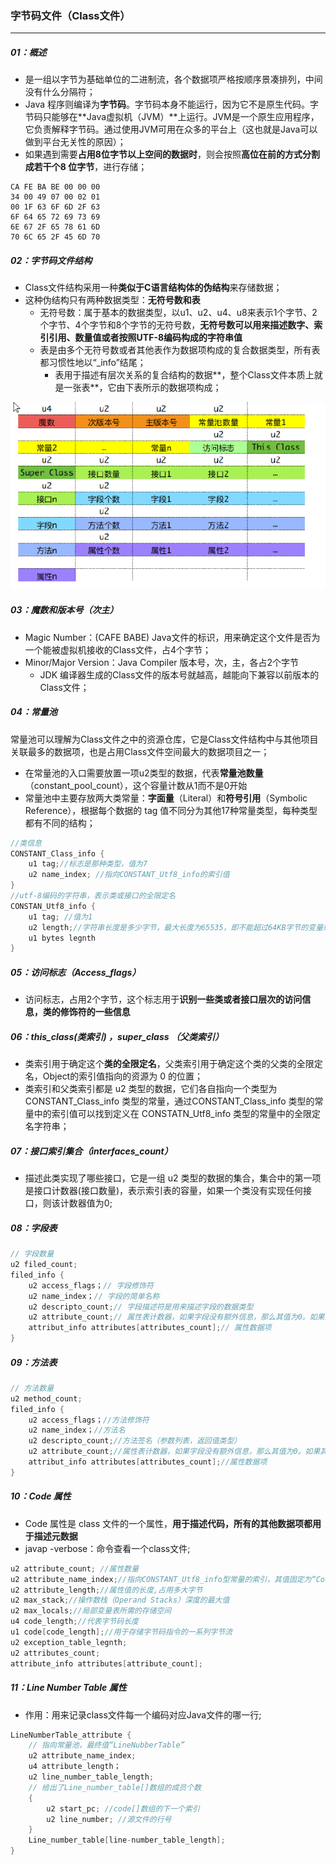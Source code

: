### 字节码文件（Class文件）

------

##### 01：概述

- 是一组以字节为基础单位的二进制流，各个数据项严格按顺序景凑排列，中间没有什么分隔符；
- Java 程序则编译为**字节码**。字节码本身不能运行，因为它不是原生代码。字节码只能够在**Java虚拟机（JVM）**上运行。JVM是一个原生应用程序，它负责解释字节码。通过使用JVM可用在众多的平台上（这也就是Java可以做到平台无关性的原因）；
- 如果遇到需要**占用8位字节以上空间的数据时**，则会按照**高位在前的方式分割成若干个8 位字节**，进行存储；

```shell
CA FE BA BE 00 00 00
34 00 49 07 00 02 01
00 1F 63 6F 6D 2F 63
6F 64 65 72 69 73 69
6E 67 2F 65 78 61 6D
70 6C 65 2F 45 6D 70
```

##### 02：字节码文件结构

- Class文件结构采用一种**类似于C语言结构体的伪结构**来存储数据；
- 这种伪结构只有两种数据类型：**无符号数和表**
  - 无符号数：属于基本的数据类型，以u1、u2、u4、u8来表示1个字节、2个字节、4个字节和8个字节的无符号数，**无符号数可以用来描述数字、索引引用、数量值或者按照UTF-8编码构成的字符串值**
  - 表是由多个无符号数或者其他表作为数据项构成的复合数据类型，所有表都习惯性地以“_info”结尾；
    - 表用于描述有层次关系的复合结构的数据**，整个Class文件本质上就是一张表**，它由下表所示的数据项构成；


![](https://github.com/likang315/Middleware/blob/master/02%EF%BC%9AJVM/photos/%E5%AD%97%E8%8A%82%E7%A0%81%E6%96%87%E4%BB%B6%E4%B8%AD%E7%9A%84%E8%A1%A8.png?raw=true)

##### 03：魔数和版本号（次主）

- Magic Number：(CAFE BABE) Java文件的标识，用来确定这个文件是否为一个能被虚拟机接收的Class文件，占4个字节；
- Minor/Major Version：Java Compiler 版本号，次，主，各占2个字节
  - JDK 编译器生成的Class文件的版本号就越高，越能向下兼容以前版本的Class文件；

##### 04：常量池

​	常量池可以理解为Class文件之中的资源仓库，它是Class文件结构中与其他项目关联最多的数据项，也是占用Class文件空间最大的数据项目之一；

- 在常量池的入口需要放置一项u2类型的数据，代表**常量池数量**（constant_pool_count），这个容量计数从1而不是0开始
- 常量池中主要存放两大类常量：**字面量**（Literal）和**符号引用**（Symbolic Reference），根据每个数据的 tag 值不同分为其他17种常量类型，每种类型都有不同的结构；

```c
//类信息
CONSTANT_Class_info {
    u1 tag;//标志是那种类型，值为7
    u2 name_index; //指向CONSTANT_Utf8_info的索引值
}
//utf-8编码的字符串，表示类或接口的全限定名
CONSTAN_Utf8_info {
	u1 tag; //值为1
	u2 length;//字符串长度是多少字节，最大长度为65535，即不能超过64KB字节的变量或者方法名
	u1 bytes legnth
}
```

##### 05：访问标志（Access_flags）

- 访问标志，占用2个字节，这个标志用于**识别一些类或者接口层次的访问信息，类的修饰符的一些信息**


##### 06：this_class(类索引) ，super_class （父类索引）

- 类索引用于确定这个**类的全限定名**，父类索引用于确定这个类的父类的全限定名，Object的索引值指向的资源为 0 的位置；
- 类索引和父类索引都是 u2 类型的数据，它们各自指向一个类型为 CONSTANT_Class_info 类型的常量，通过CONSTANT_Class_info 类型的常量中的索引值可以找到定义在 CONSTATN_Utf8_info 类型的常量中的全限定名字符串；


##### 07：接口索引集合（interfaces_count）

- 描述此类实现了哪些接口，它是一组 u2 类型的数据的集合，集合中的第一项是接口计数器(接口数量)，表示索引表的容量，如果一个类没有实现任何接口，则该计数器值为0;


##### 08：字段表

```java
// 字段数量
u2 filed_count; 
filed_info {
	u2 access_flags；// 字段修饰符
	u2 name_index；// 字段的简单名称
	u2 descripto_count;// 字段描述符是用来描述字段的数据类型
	u2 attribute_count;// 属性表计数器，如果字段没有额外信息，那么其值为0。如果其值不为0
	attribut_info attributes[attributes_count];// 属性数据项
}
```

##### 09：方法表

```java
// 方法数量
u2 method_count;
filed_info {
	u2 access_flags；//方法修饰符
	u2 name_index；//方法名
	u2 descripto_count;//方法签名（参数列表，返回值类型）
	u2 attribute_count;//属性表计数器，如果字段没有额外信息，那么其值为0。如果其值不为0
	attribut_info attributes[attributes_count];//属性数据项
}
```

##### 10：Code 属性

- Code 属性是 class 文件的一个属性，**用于描述代码，所有的其他数据项都用于描述元数据**
- javap -verbose：命令查看一个class文件;

```java
u2 attribute_count; //属性数量
u2 attribute_name_index;//指向CONSTANT_Utf8_info型常量的索引，其值固定为“Code”，代表该属性的属性名称
u2 attribute_length;//属性值的长度,占用多大字节
u2 max_stack;//操作数栈（Operand Stacks）深度的最大值
u2 max_locals;//局部变量表所需的存储空间
u4 code_length;//代表字节码长度
u1 code[code_length];//用于存储字节码指令的一系列字节流
u2 exception_table_legnth;
u2 attributes_count;
attribute_info attributes[attribute_count];
```

##### 11：Line Number Table 属性

- 作用：用来记录class文件每一个编码对应Java文件的哪一行;

```java
LineNumberTable_attribute {
    // 指向常量池，最终值“LineNubberTable”
    u2 attribute_name_index;
    u4 attribute_length； 
    u2 line_number_table_length;
    // 给出了Line_number_table[]数组的成员个数
    {
        u2 start_pc; //code[]数组的下一个索引
        u2 line_number; //源文件的行号
    }
  	Line_number_table[line-number_table_length];
}
```






